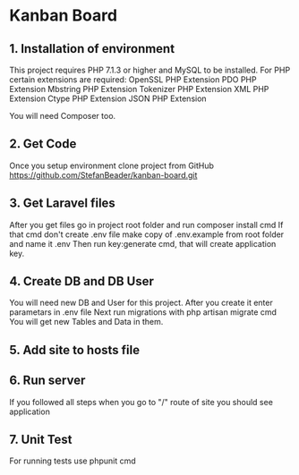 # Kanban Board

## 1. Installation of environment

This project requires PHP 7.1.3 or higher and MySQL to be installed.
For PHP certain extensions are required:
  OpenSSL PHP Extension
  PDO PHP Extension
  Mbstring PHP Extension
  Tokenizer PHP Extension
  XML PHP Extension
  Ctype PHP Extension
  JSON PHP Extension

You will need Composer too.

## 2. Get Code

Once you setup environment clone project from GitHub https://github.com/StefanBeader/kanban-board.git

## 3. Get Laravel files

After you get files go in project root folder and run composer install cmd
If that cmd don't create .env file make copy of .env.example from root folder and name it .env
Then run key:generate cmd, that will create application key.

## 4. Create DB and DB User
You will need new DB and User for this project.
After you create it enter parametars in .env file
Next run migrations with php artisan migrate cmd
You will get new Tables and Data in them.

## 5. Add site to hosts file

## 6. Run server 
If you followed all steps when you go to "/" route of site you should see application

## 7. Unit Test
For running tests use phpunit cmd
